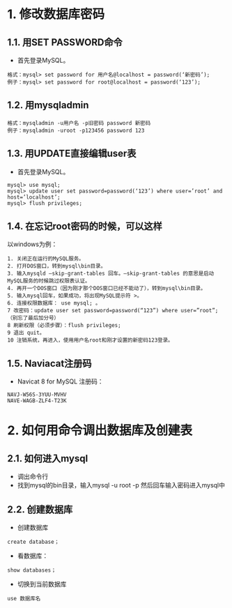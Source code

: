 # 1. 修改数据库密码
## 1.1. 用SET PASSWORD命令 
- 首先登录MySQL。 
```
格式：mysql> set password for 用户名@localhost = password(‘新密码’); 
例子：mysql> set password for root@localhost = password(‘123’);
```

## 1.2. 用mysqladmin 
```
格式：mysqladmin -u用户名 -p旧密码 password 新密码 
例子：mysqladmin -uroot -p123456 password 123
```

## 1.3. 用UPDATE直接编辑user表 
- 首先登录MySQL。 
```
mysql> use mysql; 
mysql> update user set password=password(‘123’) where user=’root’ and host=’localhost’; 
mysql> flush privileges;
```

## 1.4. 在忘记root密码的时候，可以这样 
以windows为例： 
```
1. 关闭正在运行的MySQL服务。 
2. 打开DOS窗口，转到mysql\bin目录。 
3. 输入mysqld –skip-grant-tables 回车。–skip-grant-tables 的意思是启动MySQL服务的时候跳过权限表认证。 
4. 再开一个DOS窗口（因为刚才那个DOS窗口已经不能动了），转到mysql\bin目录。 
5. 输入mysql回车，如果成功，将出现MySQL提示符 >。 
6. 连接权限数据库： use mysql; 。 
7 改密码：update user set password=password(“123”) where user=”root”;（别忘了最后加分号） 
8 刷新权限（必须步骤）：flush privileges;
9 退出 quit。 
10 注销系统，再进入，使用用户名root和刚才设置的新密码123登录。
```

## 1.5. Naviacat注册码
- Navicat 8 for MySQL 注册码：
```
NAVJ-W56S-3YUU-MVHV
NAVE-WAGB-ZLF4-T23K
```

# 2. 如何用命令调出数据库及创建表
## 2.1. 如何进入mysql
- 调出命令行
- 找到mysql的bin目录，输入mysql -u root -p 然后回车输入密码进入mysql中
## 2.2. 创建数据库
- 创建数据库
```
create database；
```
- 看数据库：
```
show databases；
```
- 切换到当前数据库
```
use 数据库名
```

